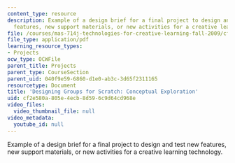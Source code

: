 ```yaml
---
content_type: resource
description: Example of a design brief for a final project to design and test new
  features, new support materials, or new activities for a creative learning technology.
file: /courses/mas-714j-technologies-for-creative-learning-fall-2009/cf2e580a805e4ecb8d596c9d64cd968e_MITMAS_714JF09_pro_xbrief1.pdf
file_type: application/pdf
learning_resource_types:
- Projects
ocw_type: OCWFile
parent_title: Projects
parent_type: CourseSection
parent_uid: 040f9e59-6860-d1e0-ab3c-3d65f2311165
resourcetype: Document
title: 'Designing Groups for Scratch: Conceptual Exploration'
uid: cf2e580a-805e-4ecb-8d59-6c9d64cd968e
video_files:
  video_thumbnail_file: null
video_metadata:
  youtube_id: null
---
```

Example of a design brief for a final project to design and test new features, new support materials, or new activities for a creative learning technology.